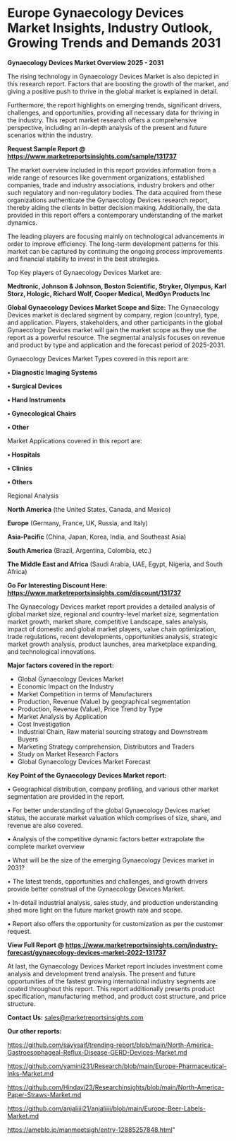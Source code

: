 # Europe Gynaecology Devices Market Insights, Industry Outlook, Growing Trends and Demands 2031

<Strong> Gynaecology Devices Market Overview 2025 - 2031</strong>

The rising technology in Gynaecology Devices Market is also depicted in this research report. Factors that are boosting the growth of the market, and giving a positive push to thrive in the global market is explained in detail.

Furthermore, the report highlights on emerging trends, significant drivers, challenges, and opportunities, providing all necessary data for thriving in the industry. This report market research offers a comprehensive perspective, including an in-depth analysis of the present and future scenarios within the industry.

<strong>Request Sample Report @ <a href=https://www.marketreportsinsights.com/sample/131737>https://www.marketreportsinsights.com/sample/131737</a></strong>

The market overview included in this report provides information from a wide range of resources like government organizations, established companies, trade and industry associations, industry brokers and other such regulatory and non-regulatory bodies. The data acquired from these organizations authenticate the Gynaecology Devices research report, thereby aiding the clients in better decision making. Additionally, the data provided in this report offers a contemporary understanding of the market dynamics.

The leading players are focusing mainly on technological advancements in order to improve efficiency. The long-term development patterns for this market can be captured by continuing the ongoing process improvements and financial stability to invest in the best strategies.

Top Key players of Gynaecology Devices Market are:

<strong>Medtronic, Johnson & Johnson, Boston Scientific, Stryker, Olympus, Karl Storz, Hologic, Richard Wolf, Cooper Medical, MedGyn Products Inc</strong>

<strong><b>Global Gynaecology Devices Market Scope and Size:</b></strong>
The Gynaecology Devices market is declared segment by company, region (country), type, and application. Players, stakeholders, and other participants in the global Gynaecology Devices market will gain the market scope as they use the report as a powerful resource. The segmental analysis focuses on revenue and product by type and application and the forecast period of 2025-2031.

Gynaecology Devices Market Types covered in this report are:

<strong>• Diagnostic Imaging Systems

• Surgical Devices

• Hand Instruments

• Gynecological Chairs

• Other</strong>

Market Applications covered in this report are:

<strong>• Hospitals

• Clinics

• Others</strong> 

Regional Analysis

<strong>North America</strong> (the United States, Canada, and Mexico)

<strong>Europe</strong> (Germany, France, UK, Russia, and Italy)

<strong>Asia-Pacific</strong> (China, Japan, Korea, India, and Southeast Asia)

<strong>South America</strong> (Brazil, Argentina, Colombia, etc.)

<strong>The Middle East and Africa</strong> (Saudi Arabia, UAE, Egypt, Nigeria, and South Africa)

<strong>Go For Interesting Discount Here: <a href=https://www.marketreportsinsights.com/discount/131737>https://www.marketreportsinsights.com/discount/131737</a></strong>

The Gynaecology Devices market report provides a detailed analysis of global market size, regional and country-level market size, segmentation market growth, market share, competitive Landscape, sales analysis, impact of domestic and global market players, value chain optimization, trade regulations, recent developments, opportunities analysis, strategic market growth analysis, product launches, area marketplace expanding, and technological innovations.

<strong><b>Major factors covered in the report:</b></strong>
<ul>
  <li>Global Gynaecology Devices Market </li>
  <li>Economic Impact on the Industry</li>
  <li>Market Competition in terms of Manufacturers</li>
  <li>Production, Revenue (Value) by geographical segmentation</li>
  <li>Production, Revenue (Value), Price Trend by Type</li>
  <li>Market Analysis by Application</li>
  <li>Cost Investigation</li>
  <li>Industrial Chain, Raw material sourcing strategy and Downstream Buyers</li>
  <li>Marketing Strategy comprehension, Distributors and Traders</li>
  <li>Study on Market Research Factors</li>
  <li>Global Gynaecology Devices Market Forecast</li>
</ul>

<strong><b>Key Point of the Gynaecology Devices Market report:</b></strong>

• Geographical distribution, company profiling, and various other market segmentation are provided in the report.

• For better understanding of the global Gynaecology Devices market status, the accurate market valuation which comprises of size, share, and revenue are also covered.

• Analysis of the competitive dynamic factors better extrapolate the complete market overview

• What will be the size of the emerging Gynaecology Devices market in 2031?

• The latest trends, opportunities and challenges, and growth drivers provide better construal of the Gynaecology Devices Market.

• In-detail industrial analysis, sales study, and production understanding shed more light on the future market growth rate and scope.

• Report also offers the opportunity for customization as per the customer request.

<strong><b>View Full Report @ <a href=https://www.marketreportsinsights.com/industry-forecast/gynaecology-devices-market-2022-131737>https://www.marketreportsinsights.com/industry-forecast/gynaecology-devices-market-2022-131737</a></b></strong>


At last, the Gynaecology Devices Market report includes investment come analysis and development trend analysis. The present and future opportunities of the fastest growing international industry segments are coated throughout this report. This report additionally presents product specification, manufacturing method, and product cost structure, and price structure.

<strong>Contact Us:</strong>
sales@marketreportsinsights.com

<strong>Our other reports:</strong>

<a href=https://github.com/sayysaif/trending-report/blob/main/North-America-Gastroesophageal-Reflux-Disease-GERD-Devices-Market.md>https://github.com/sayysaif/trending-report/blob/main/North-America-Gastroesophageal-Reflux-Disease-GERD-Devices-Market.md</a>

<a href=https://github.com/yamini231/Research/blob/main/Europe-Pharmaceutical-Inks-Market.md>https://github.com/yamini231/Research/blob/main/Europe-Pharmaceutical-Inks-Market.md</a>

<a href=https://github.com/Hindavi23/Researchinsights/blob/main/North-America-Paper-Straws-Market.md>https://github.com/Hindavi23/Researchinsights/blob/main/North-America-Paper-Straws-Market.md</a>

<a href=https://github.com/anjaliiii21/anjaliiii/blob/main/Europe-Beer-Labels-Market.md>https://github.com/anjaliiii21/anjaliiii/blob/main/Europe-Beer-Labels-Market.md</a>

<a href=https://ameblo.jp/manmeetsigh/entry-12885257848.html>https://ameblo.jp/manmeetsigh/entry-12885257848.html</a>"
